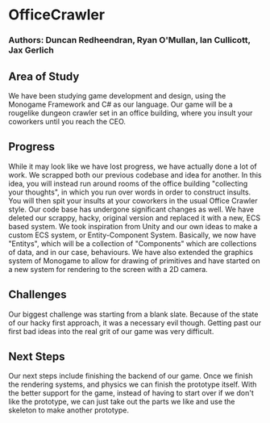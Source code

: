 # OfficeCrawler
### Authors: Duncan Redheendran, Ryan O'Mullan, Ian Cullicott, Jax Gerlich
## Area of Study
We have been studying game development and design, using the Monogame Framework and C# as our language. Our game will be a rougelike dungeon crawler set in an office building, where you insult your coworkers until you reach the CEO.
## Progress
While it may look like we have lost progress, we have actually done a lot of work. We scrapped both our previous codebase and idea for another. In this idea, you will instead run around rooms of the office building "collecting your thoughts", in which you run over words in order to construct insults. You will then spit your insults at your coworkers in the usual Office Crawler style. Our code base has undergone significant changes as well. We have deleted our scrappy, hacky, original version and replaced it with a new, ECS based system. We took inspiration from Unity and our own ideas to make a custom ECS system, or Entity-Component System. Basically, we now have "Entitys", which will be a collection of "Components" which are collections of data, and in our case, behaviours. We have also extended the graphics system of Monogame to allow for drawing of primitives and have started on a new system for rendering to the screen with a 2D camera.
## Challenges
Our biggest challenge was starting from a blank slate. Because of the state of our hacky first approach, it was a necessary evil though. Getting past our first bad ideas into the real grit of our game was very difficult.
## Next Steps
Our next steps include finishing the backend of our game. Once we finish the rendering systems, and physics we can finish the prototype itself. With the better support for the game, instead of having to start over if we don't like the prototype, we can just take out the parts we like and use the skeleton to make another prototype.
